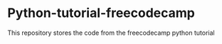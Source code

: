 # Python-tutorial-freecodecamp
This repository stores the code from the freecodecamp python tutorial
